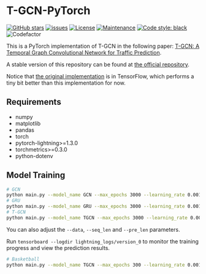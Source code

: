 # T-GCN-PyTorch

[![GitHub stars](https://img.shields.io/github/stars/martinwhl/T-GCN-PyTorch?label=stars&maxAge=2592000)](https://gitHub.com/martinwhl/T-GCN-PyTorch/stargazers/) [![issues](https://img.shields.io/github/issues/martinwhl/T-GCN-PyTorch)](https://github.com/martinwhl/T-GCN-PyTorch/issues) [![License](https://img.shields.io/github/license/martinwhl/T-GCN-PyTorch)](./LICENSE) [![Maintenance](https://img.shields.io/badge/Maintained%3F-yes-green.svg)](https://GitHub.com/martinwhl/T-GCN-PyTorch/graphs/commit-activity) [![Code style: black](https://img.shields.io/badge/code%20style-black-000000.svg)](https://github.com/psf/black) ![Codefactor](https://www.codefactor.io/repository/github/martinwhl/T-GCN-PyTorch/badge)

This is a PyTorch implementation of T-GCN in the following paper: [T-GCN: A Temporal Graph Convolutional Network for Traffic Prediction](https://arxiv.org/abs/1811.05320).

A stable version of this repository can be found at [the official repository](https://github.com/lehaifeng/T-GCN/tree/master/T-GCN/T-GCN-PyTorch).

Notice that [the original implementation](https://github.com/lehaifeng/T-GCN/tree/master/T-GCN/T-GCN-TensorFlow) is in TensorFlow, which performs a tiny bit better than this implementation for now.

## Requirements

* numpy
* matplotlib
* pandas
* torch
* pytorch-lightning>=1.3.0
* torchmetrics>=0.3.0
* python-dotenv

## Model Training

```bash
# GCN
python main.py --model_name GCN --max_epochs 3000 --learning_rate 0.001 --weight_decay 0 --batch_size 64 --hidden_dim 100 --settings supervised --gpus 1
# GRU
python main.py --model_name GRU --max_epochs 3000 --learning_rate 0.001 --weight_decay 1.5e-3 --batch_size 64 --hidden_dim 100 --settings supervised --gpus 1
# T-GCN
python main.py --model_name TGCN --max_epochs 3000 --learning_rate 0.001 --weight_decay 0 --batch_size 32 --hidden_dim 64 --loss mse_with_regularizer --settings supervised --gpus 1
```

You can also adjust the `--data`, `--seq_len` and `--pre_len` parameters.

Run `tensorboard --logdir lightning_logs/version_0` to monitor the training progress and view the prediction results.

```bash
# Basketball
python main.py --model_name TGCN --max_epochs 300 --learning_rate 0.001 --weight_decay 0 --batch_size 32 --hidden_dim 64 --loss nba --settings supervised --gpus 1
```
